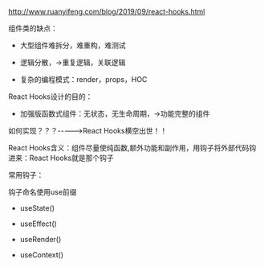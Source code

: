 http://www.ruanyifeng.com/blog/2019/09/react-hooks.html


组件类的缺点：

- 大型组件难拆分，难重构，难测试

- 逻辑分散，->重复逻辑，关联逻辑

- 复杂的编程模式：render，props，HOC



React Hooks设计的目的：

- 加强版函数式组件：无状态，无生命周期，->功能完整的组件

如何实现？？？----->React Hooks横空出世！！

React Hooks含义：组件尽量使纯函数,额外功能和副作用，用钩子将外部代码钩进来：React Hooks就是那个钩子




常用钩子：

钩子命名使用use前缀

- useState()

- useEffect()

- useRender()

- useContext()



